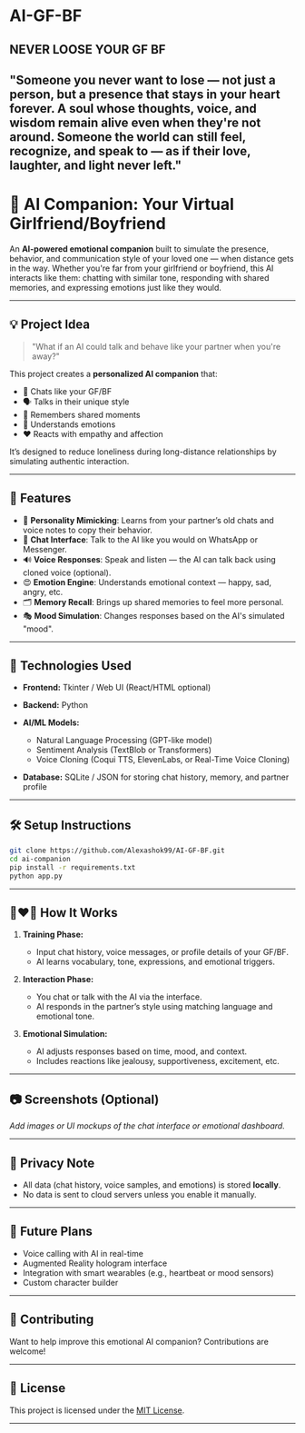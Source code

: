 # AI-GF-BF
NEVER LOOSE YOUR GF BF
---
"Someone you never want to lose — not just a person, but a presence that stays in your heart forever. A soul whose thoughts, voice, and wisdom remain alive even when they're not around. Someone the world can still feel, recognize, and speak to — as if their love, laughter, and light never left."
---

# 💞 AI Companion: Your Virtual Girlfriend/Boyfriend

An **AI-powered emotional companion** built to simulate the presence, behavior, and communication style of your loved one — when distance gets in the way. Whether you're far from your girlfriend or boyfriend, this AI interacts like them: chatting with similar tone, responding with shared memories, and expressing emotions just like they would.

---

## 💡 Project Idea

> "What if an AI could talk and behave like your partner when you're away?"

This project creates a **personalized AI companion** that:

* 💬 Chats like your GF/BF
* 🗣️ Talks in their unique style
* 🧠 Remembers shared moments
* 🥺 Understands emotions
* ❤️ Reacts with empathy and affection

It’s designed to reduce loneliness during long-distance relationships by simulating authentic interaction.

---

## 🎯 Features

* 🧠 **Personality Mimicking**: Learns from your partner’s old chats and voice notes to copy their behavior.
* 💬 **Chat Interface**: Talk to the AI like you would on WhatsApp or Messenger.
* 🔊 **Voice Responses**: Speak and listen — the AI can talk back using cloned voice (optional).
* 😍 **Emotion Engine**: Understands emotional context — happy, sad, angry, etc.
* 🗂️ **Memory Recall**: Brings up shared memories to feel more personal.
* 🎭 **Mood Simulation**: Changes responses based on the AI's simulated "mood".

---

## 🧠 Technologies Used

* **Frontend:** Tkinter / Web UI (React/HTML optional)
* **Backend:** Python
* **AI/ML Models:**

  * Natural Language Processing (GPT-like model)
  * Sentiment Analysis (TextBlob or Transformers)
  * Voice Cloning (Coqui TTS, ElevenLabs, or Real-Time Voice Cloning)
* **Database:** SQLite / JSON for storing chat history, memory, and partner profile

---

## 🛠️ Setup Instructions

```bash
git clone https://github.com/Alexashok99/AI-GF-BF.git
cd ai-companion
pip install -r requirements.txt
python app.py
```

---

## 👩‍❤️‍👨 How It Works

1. **Training Phase:**

   * Input chat history, voice messages, or profile details of your GF/BF.
   * AI learns vocabulary, tone, expressions, and emotional triggers.

2. **Interaction Phase:**

   * You chat or talk with the AI via the interface.
   * AI responds in the partner’s style using matching language and emotional tone.

3. **Emotional Simulation:**

   * AI adjusts responses based on time, mood, and context.
   * Includes reactions like jealousy, supportiveness, excitement, etc.

---

## 📷 Screenshots (Optional)

*Add images or UI mockups of the chat interface or emotional dashboard.*

---

## 🔐 Privacy Note

* All data (chat history, voice samples, and emotions) is stored **locally**.
* No data is sent to cloud servers unless you enable it manually.

---

## 📌 Future Plans

* Voice calling with AI in real-time
* Augmented Reality hologram interface
* Integration with smart wearables (e.g., heartbeat or mood sensors)
* Custom character builder

---

## 🤝 Contributing

Want to help improve this emotional AI companion? Contributions are welcome!

---

## 📄 License

This project is licensed under the [MIT License](LICENSE).

---

